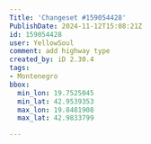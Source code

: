 ```yaml
---
Title: 'Changeset #159054428'
PublishDate: 2024-11-12T15:08:21Z
id: 159054428
user: YellowSoul
comment: add highway type
created_by: iD 2.30.4
tags:
- Montenegro
bbox:
  min_lon: 19.7525045
  min_lat: 42.9539353
  max_lon: 19.8481908
  max_lat: 42.9833799

---
```

